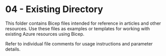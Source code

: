 # 04 - Existing Directory

This folder contains Bicep files intended for reference in articles and other resources. Use these files as examples or templates for working with existing Azure resources using Bicep.

Refer to individual file comments for usage instructions and parameter details.